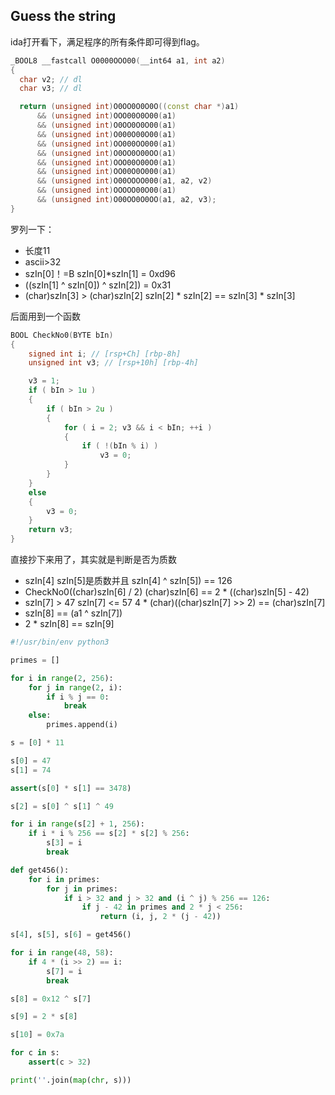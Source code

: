 ##  Guess the string

ida打开看下，满足程序的所有条件即可得到flag。

```c++
_BOOL8 __fastcall O0000OOO00(__int64 a1, int a2)
{
  char v2; // dl
  char v3; // dl

  return (unsigned int)O0OO0O0O0O((const char *)a1)
      && (unsigned int)OOO00O0O00(a1)
      && (unsigned int)O0OO0O0O00(a1)
      && (unsigned int)O000O00O00(a1)
      && (unsigned int)OO000OO000(a1)
      && (unsigned int)O0OO0O00OO(a1)
      && (unsigned int)OOO00O00O0(a1)
      && (unsigned int)OO00O0O000(a1)
      && (unsigned int)O00OOOO000(a1, a2, v2)
      && (unsigned int)OOOOO00O00(a1)
      && (unsigned int)O00OO0O0OO(a1, a2, v3);
}
```

罗列一下：

* 长度11
* ascii>32
* szIn[0]！=B   szIn[0]*szIn[1] = 0xd96
* ((szIn[1] ^ szIn[0]) ^ szIn[2]) = 0x31
* (char)szIn[3] > (char)szIn[2]   szIn[2] * szIn[2] == szIn[3] * szIn[3]

后面用到一个函数

```c++
BOOL CheckNo0(BYTE bIn)
{
	signed int i; // [rsp+Ch] [rbp-8h]
	unsigned int v3; // [rsp+10h] [rbp-4h]

	v3 = 1;
	if ( bIn > 1u )
	{
		if ( bIn > 2u )
		{
			for ( i = 2; v3 && i < bIn; ++i )
			{
				if ( !(bIn % i) )
					v3 = 0;
			}
		}
	}
	else
	{
		v3 = 0;
	}
	return v3;
}
```

直接抄下来用了，其实就是判断是否为质数

* szIn[4]  szIn[5]是质数并且  szIn[4] ^ szIn[5]) == 126
* CheckNo0((char)szIn[6] / 2)            (char)szIn[6] == 2 * ((char)szIn[5] - 42)
* szIn[7] > 47  szIn[7] <= 57  4 * (char)((char)szIn[7] >> 2) == (char)szIn[7]
* szIn[8] == (a1 ^ szIn[7])
* 2 * szIn[8] == szIn[9]

```python
#!/usr/bin/env python3

primes = []

for i in range(2, 256):
    for j in range(2, i):
        if i % j == 0:
            break
    else:
        primes.append(i)

s = [0] * 11

s[0] = 47
s[1] = 74

assert(s[0] * s[1] == 3478)

s[2] = s[0] ^ s[1] ^ 49

for i in range(s[2] + 1, 256):
    if i * i % 256 == s[2] * s[2] % 256:
        s[3] = i
        break

def get456():
    for i in primes:
        for j in primes:
            if i > 32 and j > 32 and (i ^ j) % 256 == 126:
                if j - 42 in primes and 2 * j < 256:
                    return (i, j, 2 * (j - 42))

s[4], s[5], s[6] = get456()

for i in range(48, 58):
    if 4 * (i >> 2) == i:
        s[7] = i
        break

s[8] = 0x12 ^ s[7]

s[9] = 2 * s[8]

s[10] = 0x7a

for c in s:
    assert(c > 32)

print(''.join(map(chr, s)))
```



